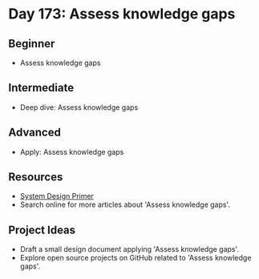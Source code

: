 # Day 173: Assess knowledge gaps

## Beginner
- Assess knowledge gaps

## Intermediate
- Deep dive: Assess knowledge gaps

## Advanced
- Apply: Assess knowledge gaps

## Resources
- [System Design Primer](https://github.com/donnemartin/system-design-primer/search?q=Assess+knowledge+gaps)
- Search online for more articles about 'Assess knowledge gaps'.

## Project Ideas
- Draft a small design document applying 'Assess knowledge gaps'.
- Explore open source projects on GitHub related to 'Assess knowledge gaps'.
